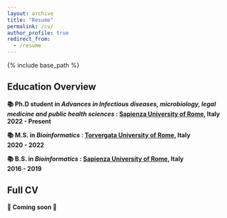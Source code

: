 ```yaml
---
layout: archive
title: "Resume"
permalink: /cv/
author_profile: true
redirect_from:
  - /resume
---
```


{% include base_path %} 

## Education Overview

<b> 📚 Ph.D student in <i> Advances in Infectious diseases, microbiology, legal medicine and public health sciences </i> <b>
:   [Sapienza University of Rome](https://www.uniroma1.it/en/pagina-strutturale/home), Italy <br> 
2022 - Present
<!---
Third year student (38° cycle) under the supervision of Prof. [Maria Pia Conte](https://dspmi.uniroma1.it/en/node/5640). <br>
Research experience abroad (Nov. 2023 - Present) under the supervision of [Karel Břinda](https://brinda.eu/) ([Genscale](https://team.inria.fr/genscale/) team) at [INRIA Center at Rennes University](https://www.inria.fr/fr/centre-inria-universite-rennes), France.
--->

<b> 📚 M.S. in <i> Bioinformatics </i> </b>
:   [Torvergata University of Rome](https://web.uniroma2.it/en), Italy <br>
2020 - 2022
<!---
M.S. Thesis: <i> Genotypic characterization of Staphylococcus aureus strains from patients affected by atopic dermatitis </i> – A microbial genomic study conducted under the supervision of Prof. [Maria Pia Conte](https://dspmi.uniroma1.it/en/node/5640) and Dr. Massimiliano Marazzato, [Department of Public Health and Infectious Diseases](https://dspmi.uniroma1.it/en), Sapienza University.
--->
<b> 📚 B.S. in <i> Bioinformatics </i> </b>
:   [Sapienza University of Rome](https://www.uniroma1.it/en/pagina-strutturale/home), Italy <br>
2016 - 2019

<!---
B.S. Thesis: <i> Characterization of Nasal Microbiota in Children with Chronic Hypertrophy and Allergic Rhinitis </i> – A metagenomic study conducted under the supervision of Prof. [Maria Pia Conte](https://dspmi.uniroma1.it/en/node/5640) and Dr. Massimiliano Marazzato,  [Department of Public Health and Infectious Diseases](https://dspmi.uniroma1.it/en), Sapienza University. <br>

The entire B.Sc. program was taught in English.
 --->

## Full CV

🚧 Coming soon 🚧